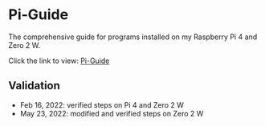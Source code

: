 # Pi-Guide
The comprehensive guide for programs installed on my Raspberry Pi 4 and Zero 2 W. 

Click the link to view:
[Pi-Guide](https://github.com/justinknguyen/Pi-Guide/wiki)

## Validation
* Feb 16, 2022: verified steps on Pi 4 and Zero 2 W
* May 23, 2022: modified and verified steps on Zero 2 W
